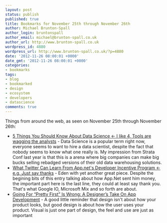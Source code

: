 ```yaml
---
layout: post
status: publish
published: true
title: Bookmarks for November 25th through November 26th
author: Michael Brunton-Spall
author_login: bruntonspall
author_email: michael@brunton-spall.co.uk
author_url: http://www.brunton-spall.co.uk
wordpress_id: 4880
wordpress_url: http://www.brunton-spall.co.uk/?p=4880
date: '2012-11-26 08:00:01 +0000'
date_gmt: '2012-11-26 08:00:01 +0000'
categories:
- bookmarks
tags:
- blog
- bookmarked
- design
- ecosystem
- developers
- datascience
comments: true
---
```

<p>Things from around the web, as seen on November 25th through November 26th:</p>
<ul>
<li><a href="http://analyticsmadeskeezy.com/2012/11/05/check-yo-self-5-things-you-should-know-about-data-science-author-note/">5 Things You Should Know About Data Science &lt;- I like 4, Tools are wagging the analysts</a> - Data Science is a popular term right now, everyone seems to want to hire a data scientist, despite the fact that nobody seems to know what one really is.  My impression from Strata Conf last year is that this is a arena where big companies can make big bucks selling rebadged versions of their old data warehousing solutions.</li>
<li><a href="http://shkspr.mobi/blog/2012/11/what-twitter-can-learn-from-app.nets-developer-incentive-program/">What Twitter Can Learn From App.net's Developer Incentive Program &lt;- e.g. Just say thanks</a> - Eden with yet another great piece.  Despite the begining bits of this entry talking about how App.Net sent him money, the important part here is the last line, they could at least say thank you.  That&#039;s what Google IO, Microsoft Mix and so forth are about.</li>
<li><a href="http://feedproxy.google.com/~r/Techcrunch/~3/5tv9vDBef9w/">Going For &ldquo;Pretty First&rdquo; Is Wrong: A Designer&rsquo;s Take On App Development</a> - A good little reminder that design isn&#039;t about how your product looks, but good design is about how the user uses your product.  Visual is just one part of design, the feel and use are just as important</li>
</ul>
